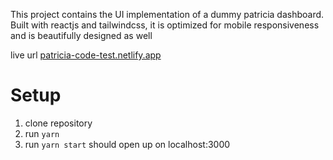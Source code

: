 This project contains the UI implementation of a dummy patricia dashboard. Built with reactjs and tailwindcss, it is optimized for mobile responsiveness and is beautifully designed as well

live url [patricia-code-test.netlify.app](patricia-code-test.netlify.app)

# Setup 
1. clone repository
2. run `yarn`
3. run `yarn start` should open up on localhost:3000

